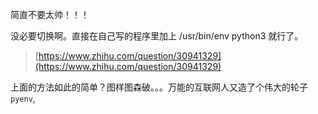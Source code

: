 简直不要太帅！！！

没必要切换啊。直接在自己写的程序里加上 /usr/bin/env python3 就行了。

> [https://www.zhihu.com/question/30941329](https://www.zhihu.com/question/30941329)

上面的方法如此的简单？图样图森破。。。万能的互联网人又造了个伟大的轮子`pyenv`,

